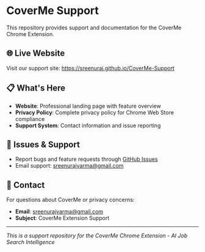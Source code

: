 # CoverMe Support

This repository provides support and documentation for the CoverMe Chrome Extension.

## 🌐 Live Website
Visit our support site: https://sreenuraj.github.io/CoverMe-Support

## 📋 What's Here
- **Website**: Professional landing page with feature overview
- **Privacy Policy**: Complete privacy policy for Chrome Web Store compliance
- **Support System**: Contact information and issue reporting

## 🐛 Issues & Support
- Report bugs and feature requests through [GitHub Issues](https://github.com/Sreenuraj/CoverMe-Support/issues)
- Email support: sreenurajvarma@gmail.com

## 📧 Contact
For questions about CoverMe or privacy concerns:
- **Email**: sreenurajvarma@gmail.com
- **Subject**: CoverMe Extension Support

---

*This is a support repository for the CoverMe Chrome Extension - AI Job Search Intelligence*